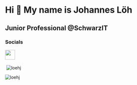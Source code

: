 Hi 👋 My name is Johannes Löh
=============================
Junior Professional @SchwarzIT
-----------------------

### Socials<p align="left"> <a href="https://www.linkedin.com/in/johannes-löh-935b151b3" target="_blank" rel="noreferrer"><img src="https://raw.githubusercontent.com/danielcranney/readme-generator/main/public/icons/socials/linkedin.svg" width="32" height="32" /></a></p>

<p>&nbsp;<img align="center" src="https://github-readme-stats.vercel.app/api?username=loehj&show_icons=true&locale=en" alt="loehj" /></p>

<p><img align="left" src="https://github-readme-stats.vercel.app/api/top-langs?username=loehj&show_icons=true&locale=en&layout=compact" alt="loehj" /></p>
